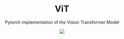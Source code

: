 <h1 align="center">ViT</h1>
<p align="center">Pytorch implementation of the Vision Transformer Model</p>

<p align="center"><img src="https://github.com/user-attachments/assets/3e0b9096-9e46-47a0-819c-063196665ea5"/></p>

